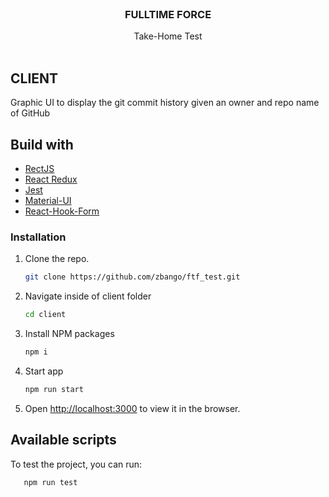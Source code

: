 <br />
<p align="center">

<h3 align="center">FULLTIME FORCE</h3>

  <p align="center">
Take-Home Test   
 <br /> 
    <br />
    </p>
  
## CLIENT
Graphic UI to display the git commit history given an owner and repo name of GitHub
## Build with

- [RectJS](https://es.reactjs.org/)
- [React Redux](https://react-redux.js.org/)
- [Jest](https://jestjs.io/)
- [Material-UI](https://material-ui.com/es/)
- [React-Hook-Form](https://react-hook-form.com/)


### Installation

1. Clone the repo. <br /> 
    ```sh
    git clone https://github.com/zbango/ftf_test.git
    ```
2. Navigate inside of client folder
    ```sh
    cd client
    ```
3. Install NPM packages
    ```sh
    npm i
    ```
3. Start app
    ```sh
    npm run start
    ```
4. Open [http://localhost:3000](http://localhost:3000) to view it in the browser.

 
## Available scripts

To test the project, you can run:

```sh
   npm run test
```
